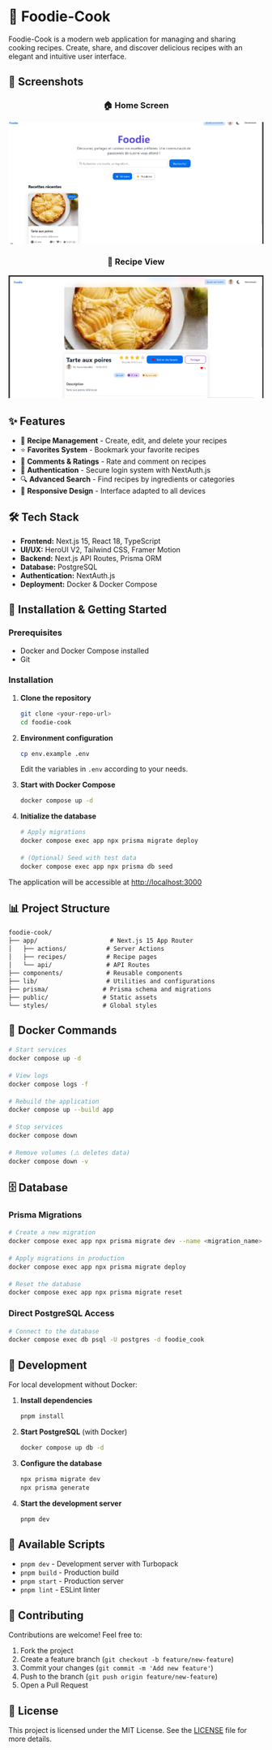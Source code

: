 # 🍳 Foodie-Cook

Foodie-Cook is a modern web application for managing and sharing cooking recipes. Create, share, and discover delicious recipes with an elegant and intuitive user interface.

## 📸 Screenshots

<div align="center">

### 🏠 Home Screen

![Home Screen](docs/homescreen.png)

### 📝 Recipe View

![Recipe View](docs/recipe.png)

</div>

## ✨ Features

- 📝 **Recipe Management** - Create, edit, and delete your recipes
- ⭐ **Favorites System** - Bookmark your favorite recipes
- 💬 **Comments & Ratings** - Rate and comment on recipes
- 👤 **Authentication** - Secure login system with NextAuth.js
- 🔍 **Advanced Search** - Find recipes by ingredients or categories
- 📱 **Responsive Design** - Interface adapted to all devices

## 🛠 Tech Stack

- **Frontend:** Next.js 15, React 18, TypeScript
- **UI/UX:** HeroUI V2, Tailwind CSS, Framer Motion
- **Backend:** Next.js API Routes, Prisma ORM
- **Database:** PostgreSQL
- **Authentication:** NextAuth.js
- **Deployment:** Docker & Docker Compose

## 🚀 Installation & Getting Started

### Prerequisites

- Docker and Docker Compose installed
- Git

### Installation

1. **Clone the repository**

   ```bash
   git clone <your-repo-url>
   cd foodie-cook
   ```

2. **Environment configuration**

   ```bash
   cp env.example .env
   ```

   Edit the variables in `.env` according to your needs.

3. **Start with Docker Compose**

   ```bash
   docker compose up -d
   ```

4. **Initialize the database**

   ```bash
   # Apply migrations
   docker compose exec app npx prisma migrate deploy

   # (Optional) Seed with test data
   docker compose exec app npx prisma db seed
   ```

The application will be accessible at [http://localhost:3000](http://localhost:3000)

## 📊 Project Structure

```
foodie-cook/
├── app/                    # Next.js 15 App Router
│   ├── actions/           # Server Actions
│   ├── recipes/           # Recipe pages
│   └── api/               # API Routes
├── components/            # Reusable components
├── lib/                   # Utilities and configurations
├── prisma/               # Prisma schema and migrations
├── public/               # Static assets
└── styles/               # Global styles
```

## 🐳 Docker Commands

```bash
# Start services
docker compose up -d

# View logs
docker compose logs -f

# Rebuild the application
docker compose up --build app

# Stop services
docker compose down

# Remove volumes (⚠️ deletes data)
docker compose down -v
```

## 🗄 Database

### Prisma Migrations

```bash
# Create a new migration
docker compose exec app npx prisma migrate dev --name <migration_name>

# Apply migrations in production
docker compose exec app npx prisma migrate deploy

# Reset the database
docker compose exec app npx prisma migrate reset
```

### Direct PostgreSQL Access

```bash
# Connect to the database
docker compose exec db psql -U postgres -d foodie_cook
```

## 🔧 Development

For local development without Docker:

1. **Install dependencies**

   ```bash
   pnpm install
   ```

2. **Start PostgreSQL** (with Docker)

   ```bash
   docker compose up db -d
   ```

3. **Configure the database**

   ```bash
   npx prisma migrate dev
   npx prisma generate
   ```

4. **Start the development server**
   ```bash
   pnpm dev
   ```

## 📝 Available Scripts

- `pnpm dev` - Development server with Turbopack
- `pnpm build` - Production build
- `pnpm start` - Production server
- `pnpm lint` - ESLint linter

## 🤝 Contributing

Contributions are welcome! Feel free to:

1. Fork the project
2. Create a feature branch (`git checkout -b feature/new-feature`)
3. Commit your changes (`git commit -m 'Add new feature'`)
4. Push to the branch (`git push origin feature/new-feature`)
5. Open a Pull Request

## 📄 License

This project is licensed under the MIT License. See the [LICENSE](LICENSE) file for more details.
